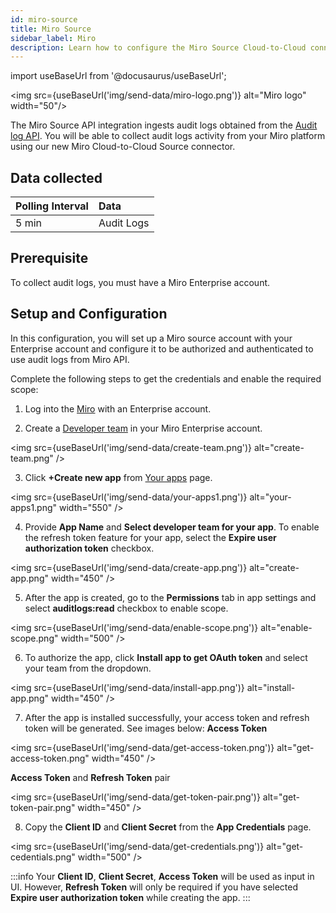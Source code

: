 ```yaml
---
id: miro-source
title: Miro Source
sidebar_label: Miro
description: Learn how to configure the Miro Source Cloud-to-Cloud connector for Sumo Logic.
---
```


import useBaseUrl from '@docusaurus/useBaseUrl';

<img src={useBaseUrl('img/send-data/miro-logo.png')} alt="Miro logo" width="50"/>

The Miro Source API integration ingests audit logs obtained from the [Audit log API](https://developers.miro.com/docs/rest-api-reference-guide#audit-logs). You will be able to collect audit logs activity from your Miro platform using our new Miro Cloud-to-Cloud Source connector.

## Data collected

| Polling Interval | Data |
| :--- | :--- |
| 5 min |  Audit Logs |

## Prerequisite

To collect audit logs, you must have a Miro Enterprise account.

## Setup and Configuration

In this configuration, you will set up a Miro source account with your Enterprise account and configure it to be authorized and authenticated to use audit logs from Miro API.

Complete the following steps to get the credentials and enable the required scope:
1. Log into the [Miro](https://miro.com/login/) with an Enterprise account.

2. Create a [Developer team](https://miro.com/app/settings/user-profile/apps) in your Miro Enterprise account.

 <img src={useBaseUrl('img/send-data/create-team.png')} alt="create-team.png" />

3. Click **+Create new app** from [Your apps](https://miro.com/app/settings/user-profile/apps) page.

 <img src={useBaseUrl('img/send-data/your-apps1.png')} alt="your-apps1.png" width="550" />

4. Provide **App Name** and **Select developer team for your app**. To enable the refresh token feature for your app, select the **Expire user authorization token** checkbox.

 <img src={useBaseUrl('img/send-data/create-app.png')} alt="create-app.png" width="450" />

5. After the app is created, go to the **Permissions** tab in app settings and select **auditlogs:read** checkbox to enable scope.

 <img src={useBaseUrl('img/send-data/enable-scope.png')} alt="enable-scope.png" width="500" />

6. To authorize the app, click **Install app to get OAuth token** and select your team from the dropdown.

 <img src={useBaseUrl('img/send-data/install-app.png')} alt="install-app.png" width="450" />

7. After the app is installed successfully, your access token and refresh token will be generated. See images below:
 **Access Token**

 <img src={useBaseUrl('img/send-data/get-access-token.png')} alt="get-access-token.png" width="450" />

 **Access Token** and **Refresh Token** pair

  <img src={useBaseUrl('img/send-data/get-token-pair.png')} alt="get-token-pair.png" width="450" />

8. Copy the **Client ID** and **Client Secret** from the **App Credentials** page.

 <img src={useBaseUrl('img/send-data/get-credentials.png')} alt="get-cedentials.png" width="500" />

:::info
Your **Client ID**, **Client Secret**, **Access Token** will be used as input in UI. However, **Refresh Token** will only be required if you have selected **Expire user authorization token** while creating the app.
:::

